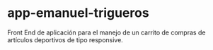 # app-emanuel-trigueros
Front End de aplicación para el manejo de un carrito de compras de artículos deportivos de tipo responsive.
